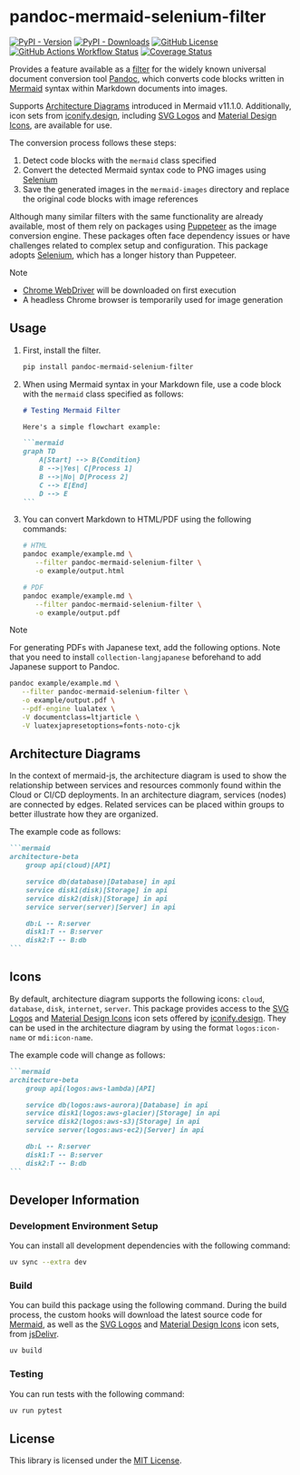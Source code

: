 # pandoc-mermaid-selenium-filter

[![PyPI - Version](https://img.shields.io/pypi/v/pandoc-mermaid-selenium-filter)](https://pypi.org/project/pandoc-mermaid-selenium-filter/)
[![PyPI - Downloads](https://img.shields.io/pypi/dm/pandoc-mermaid-selenium-filter)](https://pypi.org/project/pandoc-mermaid-selenium-filter/)
[![GitHub License](https://img.shields.io/github/license/itTkm/pandoc-mermaid-selenium-filter)](https://github.com/itTkm/pandoc-mermaid-selenium-filter/blob/main/LICENSE)
[![GitHub Actions Workflow Status](https://img.shields.io/github/actions/workflow/status/itTkm/pandoc-mermaid-selenium-filter/test.yml?branch=main)](https://github.com/itTkm/pandoc-mermaid-selenium-filter/actions/workflows/test.yml?query=branch%3Amain)
[![Coverage Status](https://coveralls.io/repos/github/itTkm/pandoc-mermaid-selenium-filter/badge.svg?branch=main)](https://coveralls.io/github/itTkm/pandoc-mermaid-selenium-filter?branch=main)

Provides a feature available as a [filter] for the widely known universal document conversion tool [Pandoc], which converts code blocks written in [Mermaid] syntax within Markdown documents into images.

Supports [Architecture Diagrams] introduced in Mermaid v11.1.0. Additionally, icon sets from [iconify.design], including [SVG Logos] and [Material Design Icons], are available for use.

The conversion process follows these steps:

1. Detect code blocks with the `mermaid` class specified
2. Convert the detected Mermaid syntax code to PNG images using [Selenium]
3. Save the generated images in the `mermaid-images` directory and replace the original code blocks with image references

Although many similar filters with the same functionality are already available, most of them rely on packages using [Puppeteer] as the image conversion engine. These packages often face dependency issues or have challenges related to complex setup and configuration. This package adopts [Selenium], which has a longer history than Puppeteer.

> [!NOTE]
>
> - [Chrome WebDriver] will be downloaded on first execution
> - A headless Chrome browser is temporarily used for image generation

[pandoc]: https://pandoc.org/
[filter]: https://pandoc.org/filters.html
[Mermaid]: https://mermaid.js.org/
[Architecture Diagrams]: https://mermaid.js.org/syntax/architecture.html
[iconify.design]: https://iconify.design/
[SVG Logos]: https://icon-sets.iconify.design/logos/
[Material Design Icons]: https://icon-sets.iconify.design/mdi/
[Selenium]: https://www.selenium.dev/
[Puppeteer]: https://pptr.dev/
[Chrome WebDriver]: (https://developer.chrome.com/docs/chromedriver?hl=ja)

## Usage

1. First, install the filter.

   ```bash
   pip install pandoc-mermaid-selenium-filter
   ```

2. When using Mermaid syntax in your Markdown file, use a code block with the `mermaid` class specified as follows:

   ````markdown
   # Testing Mermaid Filter

   Here's a simple flowchart example:

   ```mermaid
   graph TD
       A[Start] --> B{Condition}
       B -->|Yes| C[Process 1]
       B -->|No| D[Process 2]
       C --> E[End]
       D --> E
   ```
   ````

3. You can convert Markdown to HTML/PDF using the following commands:

   ```bash
   # HTML
   pandoc example/example.md \
      --filter pandoc-mermaid-selenium-filter \
      -o example/output.html

   # PDF
   pandoc example/example.md \
      --filter pandoc-mermaid-selenium-filter \
      -o example/output.pdf
   ```

> [!NOTE]
>
> For generating PDFs with Japanese text, add the following options.
> Note that you need to install `collection-langjapanese` beforehand to add Japanese support to Pandoc.
>
> ```bash
> pandoc example/example.md \
>    --filter pandoc-mermaid-selenium-filter \
>    -o example/output.pdf \
>    --pdf-engine lualatex \
>    -V documentclass=ltjarticle \
>    -V luatexjapresetoptions=fonts-noto-cjk
> ```

## Architecture Diagrams

In the context of mermaid-js, the architecture diagram is used to show the relationship between services and resources commonly found within the Cloud or CI/CD deployments. In an architecture diagram, services (nodes) are connected by edges. Related services can be placed within groups to better illustrate how they are organized.

The example code as follows:

````markdown
```mermaid
architecture-beta
    group api(cloud)[API]

    service db(database)[Database] in api
    service disk1(disk)[Storage] in api
    service disk2(disk)[Storage] in api
    service server(server)[Server] in api

    db:L -- R:server
    disk1:T -- B:server
    disk2:T -- B:db
```
````

## Icons

By default, architecture diagram supports the following icons: `cloud`, `database`, `disk`, `internet`, `server`. This package provides access to the [SVG Logos] and [Material Design Icons] icon sets offered by [iconify.design]. They can be used in the architecture diagram by using the format `logos:icon-name` or `mdi:icon-name`.

The example code will change as follows:

````markdown
```mermaid
architecture-beta
    group api(logos:aws-lambda)[API]

    service db(logos:aws-aurora)[Database] in api
    service disk1(logos:aws-glacier)[Storage] in api
    service disk2(logos:aws-s3)[Storage] in api
    service server(logos:aws-ec2)[Server] in api

    db:L -- R:server
    disk1:T -- B:server
    disk2:T -- B:db
```
````

## Developer Information

### Development Environment Setup

You can install all development dependencies with the following command:

```bash
uv sync --extra dev
```

### Build

You can build this package using the following command. During the build process, the custom hooks will download the latest source code for [Mermaid], as well as the [SVG Logos] and [Material Design Icons] icon sets, from [jsDelivr].

[jsDelivr]: https://www.jsdelivr.com/

```bash
uv build
```

### Testing

You can run tests with the following command:

```bash
uv run pytest
```

## License

This library is licensed under the [MIT License](https://github.com/itTkm/pandoc-mermaid-selenium-filter/blob/main/LICENSE).
